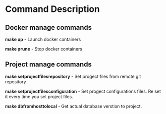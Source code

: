 # Command Description

## Docker manage commands

__make up__ - Launch docker containers

__make prune__ - Stop docker containers

## Project manage commands

__make setprojectfilesrepository__ - Set progect files from remote git repository

__make setprojectfilesconfiguration__ - Set progect configurations files. Re set it every time you set project files.

__make dbfromhosttolocal__ - Get actual database verstion to project.
